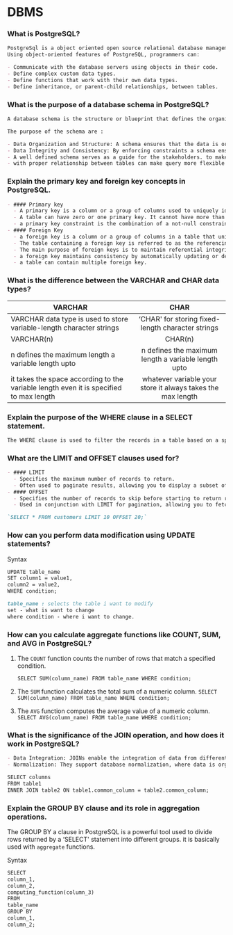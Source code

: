 # DBMS

### What is PostgreSQL?

```md
PostgreSql is a object oriented open source relational database management system.  
Using object-oriented features of PostgreSQL, programmers can:

- Communicate with the database servers using objects in their code.
- Define complex custom data types.
- Define functions that work with their own data types.
- Define inheritance, or parent-child relationships, between tables.
```

### What is the purpose of a database schema in PostgreSQL?

```md
A database schema is the structure or blueprint that defines the organization of data in a database. It outlines how the database is constructed, including tables, relationships, fields, and the constraints that define the type of data that can be stored.

The purpose of the schema are :

- Data Organization and Structure: A schema ensures that the data is organized systematically, making it easier to store, retrieve, and manipulate.
- Data Integrity and Consistency: By enforcing constraints a schema ensures the accuracy and consistency of data across tables.
- A well defined schema serves as a guide for the stakeholders. to make them understand.
- with proper relationship between tables can make query more flexible and less complex.
```

### Explain the primary key and foreign key concepts in PostgreSQL.

```md
- #### Primary key
  - A primary key is a column or a group of columns used to uniquely identify a row in a table.
  - A table can have zero or one primary key. It cannot have more than one primary key.
  - a primary key constraint is the combination of a not-null constraint and a UNIQUE constraint.
- #### Foreign Key
  - a foreign key is a column or a group of columns in a table that uniquely identifies a row in another table.
  - The table containing a foreign key is referred to as the referencing table or child table.Conversely, the table referenced by a foreign key is known as the referenced table or parent table.
  - The main purpose of foreign keys is to maintain referential integrity in a relational database, ensuring that relationships between the parent and child tables are valid.
  - a foreign key maintains consistency by automatically updating or deleting related rows in the child table when changes occur in the parent table
  - a table can contain multiple foreign key.
```

### What is the difference between the VARCHAR and CHAR data types?

| VARCHAR                                                                                |                            CHAR                             |
| -------------------------------------------------------------------------------------- | :---------------------------------------------------------: |
| VARCHAR data type is used to store variable-length character strings                   |      ‘CHAR' for storing fixed-length character strings      |
| VARCHAR(n)                                                                             |                           CHAR(n)                           |
| n defines the maximum length a variable length upto                                    |     n defines the maximum length a variable length upto     |
| it takes the space according to the variable length even it is specified to max length | whatever variable your store it always takes the max length |

### Explain the purpose of the WHERE clause in a SELECT statement.

```md
The WHERE clause is used to filter the records in a table based on a specified condition.
```

### What are the LIMIT and OFFSET clauses used for?

```md
- #### LIMIT
  - Specifies the maximum number of records to return.
  - Often used to paginate results, allowing you to display a subset of data.
- #### OFFSET
  - Specifies the number of records to skip before starting to return records.
  - Used in conjunction with LIMIT for pagination, allowing you to fetch records starting from a specific point.

`SELECT * FROM customers LIMIT 10 OFFSET 20;`
```

### How can you perform data modification using UPDATE statements?

Syntax

```md
UPDATE table_name
SET column1 = value1,
column2 = value2,
WHERE condition;
```

```md
table_name : selects the table i want to modify
set - what is want to change
where condition - where i want to change.
```

### How can you calculate aggregate functions like COUNT, SUM, and AVG in PostgreSQL?

1. The `COUNT` function counts the number of rows that match a specified condition.

   `SELECT SUM(column_name) FROM table_name WHERE condition;`

2. The `SUM` function calculates the total sum of a numeric column.
   `SELECT SUM(column_name) FROM table_name WHERE condition;`
3. The `AVG` function computes the average value of a numeric column.
   `SELECT AVG(column_name) FROM table_name WHERE condition;`

### What is the significance of the JOIN operation, and how does it work in PostgreSQL?

```md
- Data Integration: JOINs enable the integration of data from different tables, allowing for more comprehensive queries and insights.
- Normalization: They support database normalization, where data is organized into separate tables to reduce redundancy.

SELECT columns
FROM table1
INNER JOIN table2 ON table1.common_column = table2.common_column;
```

### Explain the GROUP BY clause and its role in aggregation operations.

The GROUP BY a clause in PostgreSQL is a powerful tool used to divide rows returned by a ‘SELECT' statement into different groups. it is basically used with `aggregate` functions.

Syntax

```md
SELECT
column_1,
column_2,
computing_function(column_3)
FROM
table_name
GROUP BY
column_1,
column_2;
```

